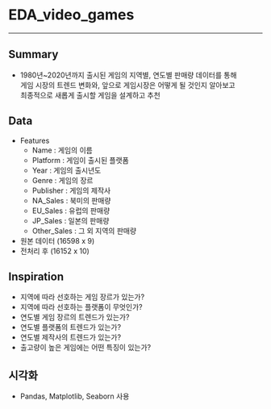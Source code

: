 # EDA_video_games
-----

## Summary
  + 1980년~2020년까지 출시된 게임의 지역별, 연도별 판매량 데이터를 통해  
게임 시장의 트렌드 변화와, 앞으로 게임시장은 어떻게 될 것인지 알아보고   
최종적으로 새롭게 출시할 게임을 설계하고 추천



## Data
+ Features
  + Name : 게임의 이름
  + Platform : 게임이 출시된 플랫폼
  + Year : 게임의 출시년도
  + Genre : 게임의 장르
  + Publisher : 게임의 제작사
  + NA_Sales : 북미의 판매량
  + EU_Sales : 유럽의 판매량
  + JP_Sales : 일본의 판매량
  + Other_Sales : 그 외 지역의 판매량
+ 원본 데이터 (16598 x 9)
+ 전처리 후 (16152 x 10)



## Inspiration
  + 지역에 따라 선호하는 게임 장르가 있는가?
  + 지역에 따라 선호하는 플랫폼이 무엇인가?
  + 연도별 게임 장르의 트렌드가 있는가?
  + 연도별 플랫폼의 트렌드가 있는가?
  + 연도별 제작사의 트렌드가 있는가?
  + 출고량이 높은 게임에는 어떤 특징이 있는가?



## 시각화
+ Pandas, Matplotlib, Seaborn 사용
